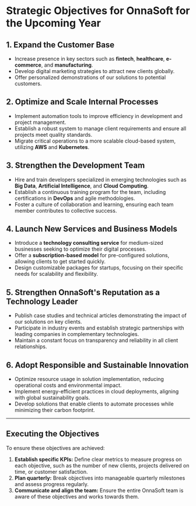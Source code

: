 # Strategic Objectives for OnnaSoft for the Upcoming Year

## 1. **Expand the Customer Base**
- Increase presence in key sectors such as **fintech**, **healthcare**, **e-commerce**, and **manufacturing**.  
- Develop digital marketing strategies to attract new clients globally.  
- Offer personalized demonstrations of our solutions to potential customers.

## 2. **Optimize and Scale Internal Processes**
- Implement automation tools to improve efficiency in development and project management.  
- Establish a robust system to manage client requirements and ensure all projects meet quality standards.  
- Migrate critical operations to a more scalable cloud-based system, utilizing **AWS** and **Kubernetes**.

## 3. **Strengthen the Development Team**
- Hire and train developers specialized in emerging technologies such as **Big Data**, **Artificial Intelligence**, and **Cloud Computing**.  
- Establish a continuous training program for the team, including certifications in **DevOps** and agile methodologies.  
- Foster a culture of collaboration and learning, ensuring each team member contributes to collective success.

## 4. **Launch New Services and Business Models**
- Introduce a **technology consulting service** for medium-sized businesses seeking to optimize their digital processes.  
- Offer a **subscription-based model** for pre-configured solutions, allowing clients to get started quickly.  
- Design customizable packages for startups, focusing on their specific needs for scalability and flexibility.

## 5. **Strengthen OnnaSoft's Reputation as a Technology Leader**
- Publish case studies and technical articles demonstrating the impact of our solutions on key clients.  
- Participate in industry events and establish strategic partnerships with leading companies in complementary technologies.  
- Maintain a constant focus on transparency and reliability in all client relationships.

## 6. **Adopt Responsible and Sustainable Innovation**
- Optimize resource usage in solution implementation, reducing operational costs and environmental impact.  
- Implement energy-efficient practices in cloud deployments, aligning with global sustainability goals.  
- Develop solutions that enable clients to automate processes while minimizing their carbon footprint.

---

## **Executing the Objectives**
To ensure these objectives are achieved:
1. **Establish specific KPIs:** Define clear metrics to measure progress on each objective, such as the number of new clients, projects delivered on time, or customer satisfaction.
2. **Plan quarterly:** Break objectives into manageable quarterly milestones and assess progress regularly.
3. **Communicate and align the team:** Ensure the entire OnnaSoft team is aware of these objectives and works towards them.
